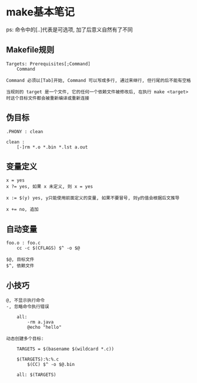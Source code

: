 # make基本笔记

ps: 命令中的[..]代表是可选项, 加了后意义自然有了不同

## Makefile规则

    Targets: Prerequisites[;Command]
        Command

    Command 必须以[Tab]开始, Command 可以写成多行, 通过来继行, 但行尾的后不能有空格

    当规则的 target 是一个文件, 它的任何一个依赖文件被修改后, 在执行 make <target>时这个目标文件都会被重新编译或重新连接

## 伪目标

    .PHONY : clean

    clean :
        [-]rm *.o *.bin *.lst a.out

## 变量定义

    x = yes
    x ?= yes, 如果 x 未定义, 则 x = yes

    x := $(y) yes, y只能使用前面定义的变量, 如果不要冒号, 则y的值会根据后文推导

    x += no, 追加

## 自动变量

    foo.o : foo.c
        cc -c $(CFLAGS) $^ -o $@

    $@, 目标文件
    $^, 依赖文件

## 小技巧

    @, 不显示执行命令
    -, 忽略命令执行错误

        all:
            -rm a.java
            @echo "hello"

    动态创建多个目标:

        TARGETS = $(basename $(wildcard *.c))

        $(TARGETS):%:%.c
            $(CC) $^ -o $@.bin

        all: $(TARGETS)
